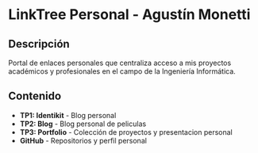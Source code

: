 # LinkTree Personal - Agustín Monetti

## Descripción
Portal de enlaces personales que centraliza acceso a mis proyectos académicos y profesionales en el campo de la Ingeniería Informática.

## Contenido
- **TP1: Identikit** - Blog personal
- **TP2: Blog** - Blog personal de peliculas
- **TP3: Portfolio** - Colección de proyectos y presentacion personal
- **GitHub** - Repositorios y perfil personal
